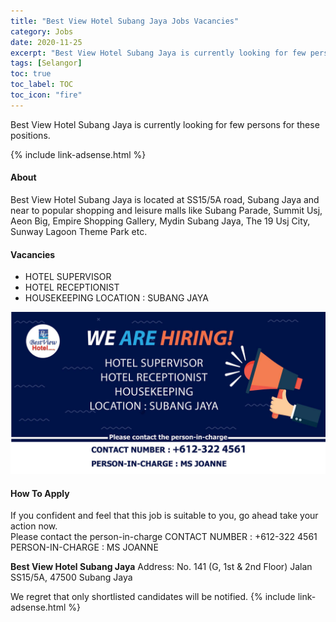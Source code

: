 ```yaml
---
title: "Best View Hotel Subang Jaya Jobs Vacancies" 
category: Jobs 
date: 2020-11-25
excerpt: "Best View Hotel Subang Jaya is currently looking for few persons for these positions." 
tags: [Selangor] 
toc: true 
toc_label: TOC 
toc_icon: "fire" 
--- 
```


<p>Best View Hotel Subang Jaya is currently looking for few persons for these positions.
</p>{% include link-adsense.html %} 

#### About
Best View Hotel Subang Jaya is located at SS15/5A road, Subang Jaya and near to popular shopping and leisure malls like Subang Parade, Summit Usj, Aeon Big, Empire Shopping Gallery, Mydin Subang Jaya, The 19 Usj City, Sunway Lagoon Theme Park etc.

#### Vacancies
- HOTEL SUPERVISOR
- HOTEL RECEPTIONIST
- HOUSEKEEPING
LOCATION : SUBANG JAYA

![Best View Hotel Subang Jaya Ad 2020!](/assets/images/2020-11/best-view-hotel-subang-jaya-jobs.jpg "Best View Hotel Subang Jaya Jobs 2020")

#### How To Apply 
If you confident and feel that this job is suitable to you, go ahead take your action now. <br/> 
Please contact the person-in-charge
CONTACT NUMBER : +612-322 4561
PERSON-IN-CHARGE : MS JOANNE

**Best View Hotel Subang Jaya**
Address: No. 141 (G, 1st & 2nd Floor) Jalan SS15/5A, 47500 Subang Jaya

We regret that only shortlisted candidates will be notified.
{% include link-adsense.html %} 